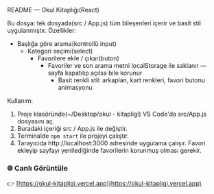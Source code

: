 README — Okul Kitaplığı(React)

Bu dosya: tek dosyada(src / App.js) tüm bileşenleri içerir ve basit stil uygulanmıştır.
  Özellikler:
- Başlığa göre arama(kontrollü input)
  - Kategori seçimi(select)
    - Favorilere ekle / çıkar(buton)
      - Favoriler ve son arama metni localStorage ile saklanır — sayfa kapatılıp açılsa bile korunur
        - Basit renkli stil: arkaplan, kart renkleri, favori butonu animasyonu

Kullanım:
1) Proje klasöründe(~/Desktop/okul - kitapligi) VS Code'da src/App.js dosyasını aç.
2) Buradaki içeriği src / App.js ile değiştir.
3) Terminalde `npm start` ile projeyi çalıştır.
4) Tarayıcıda http://localhost:3000 adresinde uygulama çalışır. Favori ekleyip sayfayı yenilediğinde favorilerin korunmuş olması gerekir.


### 🌐 Canlı Görüntüle
👉 [https://okul-kitapligi.vercel.app](https://okul-kitapligi.vercel.app)